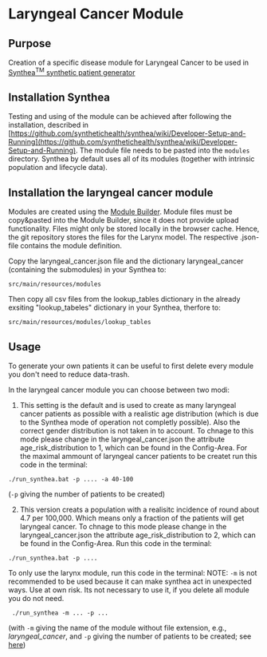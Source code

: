# Laryngeal Cancer Module

## Purpose

Creation of a specific disease module for Laryngeal Cancer to be used in [Synthea<sup>TM</sup> synthetic patient generator](https://github.com/synthetichealth/synthea)

## Installation Synthea

Testing and using of the module can be achieved after following the installation, described in [https://github.com/synthetichealth/synthea/wiki/Developer-Setup-and-Running](https://github.com/synthetichealth/synthea/wiki/Developer-Setup-and-Running). The module file needs to be pasted into the `modules` directory. Synthea by default uses all of its modules (together with intrinsic population and lifecycle data). 

## Installation the laryngeal cancer module

Modules are created using the [Module Builder](https://synthetichealth.github.io/module-builder/). Module files must be copy&pasted into the Module Builder, since it does not provide upload functionality. Files might only be stored locally in the browser cache. Hence, the git repository stores the files for the Larynx model. The respective .json-file contains the module definition.

Copy the laryngeal_cancer.json file and the dictionary laryngeal_cancer (containing the submodules) in your Synthea to:

`` src/main/resources/modules ``

Then copy all csv files from the lookup_tables dictionary in the already exsiting "lookup_tabeles" dictionary in your Synthea, therfore to:

``src/main/resources/modules/lookup_tables``

## Usage 

To generate your own patients it can be useful to first delete every module you don't need to reduce data-trash.

In the laryngeal cancer module you can choose between two modi:

1. This setting is the default and is used to create as many laryngeal cancer patients as possible with a realistic age distribution (which is due to the Synthea mode of operation not completly possible). Also the correct gender distribution is not taken in to account. To chnage to this mode please change in the laryngeal_cancer.json the attribute age_risk_distribution to 1, which can be found in the Config-Area. For the maximal ammount of laryngeal cancer patients to be createt run this code in the terminal:

`` ./run_synthea.bat -p .... -a 40-100 ``

(`-p` giving the number of patients to be created)

2. This version creats a population with a realisitc incidence of round about 4.7 per 100,000. Which means only a fraction of the patients will get laryngeal cancer.  To chnage to this mode please change in the laryngeal_cancer.json the attribute age_risk_distribution to 2, which can be found in the Config-Area. Run this code in the terminal:
 
 `` ./run_synthea.bat -p .... ``

To only use the larynx module, run this code in the terminal:
NOTE: ``-m`` is not recommended to be used because it can make synthea act in unexpected ways. Use at own risk. Its not necessary to use it, if you delete all module you do not need. 

`` ./run_synthea -m ... -p ...``

(with `-m` giving the name of the module without file extension, e.g., _laryngeal_cancer_, and `-p` giving the number of patients to be created; see [here](https://github.com/synthetichealth/synthea/blob/master/README.md))


